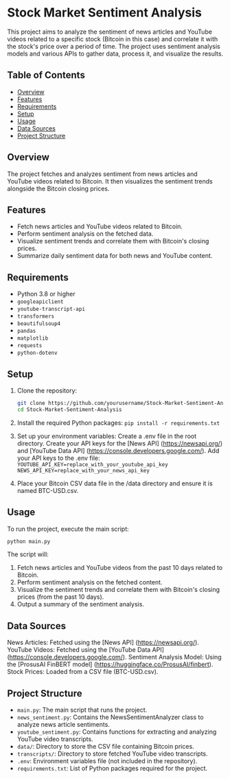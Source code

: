 # Stock Market Sentiment Analysis

This project aims to analyze the sentiment of news articles and YouTube videos related to a specific stock (Bitcoin in this case) and correlate it with the stock's price over a period of time. The project uses sentiment analysis models and various APIs to gather data, process it, and visualize the results.

## Table of Contents

- [Overview](#overview)
- [Features](#features)
- [Requirements](#requirements)
- [Setup](#setup)
- [Usage](#usage)
- [Data Sources](#data-sources)
- [Project Structure](#project-structure)

## Overview

The project fetches and analyzes sentiment from news articles and YouTube videos related to Bitcoin. It then visualizes the sentiment trends alongside the Bitcoin closing prices.

## Features

- Fetch news articles and YouTube videos related to Bitcoin.
- Perform sentiment analysis on the fetched data.
- Visualize sentiment trends and correlate them with Bitcoin's closing prices.
- Summarize daily sentiment data for both news and YouTube content.

## Requirements

- Python 3.8 or higher
- `googleapiclient`
- `youtube-transcript-api`
- `transformers`
- `beautifulsoup4`
- `pandas`
- `matplotlib`
- `requests`
- `python-dotenv`

## Setup

1. Clone the repository:

   ```sh
   git clone https://github.com/yourusername/Stock-Market-Sentiment-Analysis.git
   cd Stock-Market-Sentiment-Analysis

   ```

2. Install the required Python packages:
   `pip install -r requirements.txt`

3. Set up your environment variables:
   Create a .env file in the root directory.
   Create your API keys for the [News API] (https://newsapi.org/) and [YouTube Data API] (https://console.developers.google.com/).
   Add your API keys to the .env file:
   `YOUTUBE_API_KEY=replace_with_your_youtube_api_key`
   `NEWS_API_KEY=replace_with_your_news_api_key`

4. Place your Bitcoin CSV data file in the /data directory and ensure it is named BTC-USD.csv.

## Usage

To run the project, execute the main script:

```sh
python main.py
```

The script will:

1. Fetch news articles and YouTube videos from the past 10 days related to Bitcoin.
2. Perform sentiment analysis on the fetched content.
3. Visualize the sentiment trends and correlate them with Bitcoin's closing prices (from the past 10 days).
4. Output a summary of the sentiment analysis.

## Data Sources

News Articles: Fetched using the [News API] (https://newsapi.org/).
YouTube Videos: Fetched using the [YouTube Data API] (https://console.developers.google.com/).
Sentiment Analysis Model: Using the [ProsusAI FinBERT model] (https://huggingface.co/ProsusAI/finbert).
Stock Prices: Loaded from a CSV file (BTC-USD.csv).

## Project Structure

- `main.py`: The main script that runs the project.
- `news_sentiment.py`: Contains the NewsSentimentAnalyzer class to analyze news article sentiments.
- `youtube_sentiment.py`: Contains functions for extracting and analyzing YouTube video transcripts.
- `data/`: Directory to store the CSV file containing Bitcoin prices.
- `transcripts/`: Directory to store fetched YouTube video transcripts.
- `.env`: Environment variables file (not included in the repository).
- `requirements.txt`: List of Python packages required for the project.
